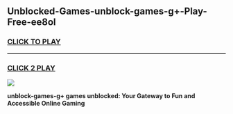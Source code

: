 
## Unblocked-Games-unblock-games-g+-Play-Free-ee8ol
<h3>
<a href="https://premium76.site?title=unblock-games-g+&ref=22A">CLICK TO PLAY</a></h3>
<hr>

<h3>
<a href="https://premium76.site?title=unblock-games-g+&ref=22A">CLICK 2 PLAY</a>
  
</h3>

<a href="https://premium76.site?title=unblock-games-g+&ref=22A"><img src="https://clearcache.store/games.png"></a>


**unblock-games-g+ games unblocked: Your Gateway to Fun and Accessible Online Gaming**
